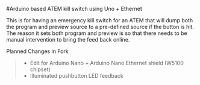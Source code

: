 #Arduino based ATEM kill switch using Uno + Ethernet

This is for having an emergency kill switch for an ATEM that will dump
both the program and preview source to a pre-defined source if the button
is hit.  The reason it sets both program and preview is so that there 
needs to be manual intervention to bring the feed back online.

Planned Changes in Fork
> - Edit for Arduino Nano + Arduino Nano Ethernet shield (W5100 chipset)
> - Illuminated pushbutton LED feedback
